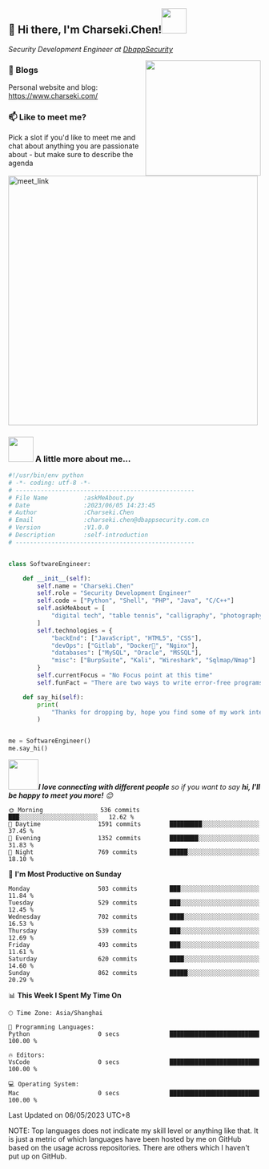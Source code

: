 

<h2>👋 Hi there, I'm Charseki.Chen!<img src="https://media.giphy.com/media/12oufCB0MyZ1Go/giphy.gif" width="50"></h2>
<p><em>Security Development Engineer at <a href="https://www.dbappsecurity.com.cn/">DbappSecurity</a></em></p>

<img align='right' src="https://media.giphy.com/media/M9gbBd9nbDrOTu1Mqx/giphy.gif" width="230">

### 📝 Blogs

Personal website and blog: https://www.charseki.com/

### 📫 Like to meet me?

Pick a slot if you'd like to meet me and chat about anything you are passionate about - but make sure to describe the agenda

<a href="https://calendly.com/charseki/30min" target="_blank"><img width="498" alt="meet_link" src="https://user-images.githubusercontent.com/15426564/144297439-f530f383-e73e-41e0-9914-a9b7d3f432e5.png"></a>

### <img src="https://media.giphy.com/media/VgCDAzcKvsR6OM0uWg/giphy.gif" width="50"> A little more about me...  


```python
#!/usr/bin/env python
# -*- coding: utf-8 -*-
# --------------------------------------------------
# File Name          :askMeAbout.py
# Date               :2023/06/05 14:23:45
# Author             :Charseki.Chen
# Email              :charseki.chen@dbappsecurity.com.cn
# Version            :V1.0.0
# Description        :self-introduction
# --------------------------------------------------


class SoftwareEngineer:

    def __init__(self):
        self.name = "Charseki.Chen"
        self.role = "Security Development Engineer"
        self.code = ["Python", "Shell", "PHP", "Java", "C/C++"]
        self.askMeAbout = [
            "digital tech", "table tennis", "calligraphy", "photography"
        ]
        self.technologies = {
            "backEnd": ["JavaScript", "HTML5", "CSS"],
            "devOps": ["Gitlab", "Docker🐳", "Nginx"],
            "databases": ["MySQL", "Oracle", "MSSQL"],
            "misc": ["BurpSuite", "Kali", "Wireshark", "Sqlmap/Nmap"]
        }
        self.currentFocus = "No Focus point at this time"
        self.funFact = "There are two ways to write error-free programs; only the third one works"

    def say_hi(self):
        print(
            "Thanks for dropping by, hope you find some of my work interesting."
        )


me = SoftwareEngineer()
me.say_hi()

```

<img src="https://media.giphy.com/media/LnQjpWaON8nhr21vNW/giphy.gif" width="60"><em><b>I love connecting with different people</b> so if you want to say <b>hi, I'll be happy to meet you more!</b> 😊</em>

```text
🌞 Morning                536 commits         ███░░░░░░░░░░░░░░░░░░░░░░   12.62 % 
🌆 Daytime                1591 commits        █████████░░░░░░░░░░░░░░░░   37.45 % 
🌃 Evening                1352 commits        ████████░░░░░░░░░░░░░░░░░   31.83 % 
🌙 Night                  769 commits         █████░░░░░░░░░░░░░░░░░░░░   18.10 % 
```
📅 **I'm Most Productive on Sunday** 

```text
Monday                   503 commits         ███░░░░░░░░░░░░░░░░░░░░░░   11.84 % 
Tuesday                  529 commits         ███░░░░░░░░░░░░░░░░░░░░░░   12.45 % 
Wednesday                702 commits         ████░░░░░░░░░░░░░░░░░░░░░   16.53 % 
Thursday                 539 commits         ███░░░░░░░░░░░░░░░░░░░░░░   12.69 % 
Friday                   493 commits         ███░░░░░░░░░░░░░░░░░░░░░░   11.61 % 
Saturday                 620 commits         ████░░░░░░░░░░░░░░░░░░░░░   14.60 % 
Sunday                   862 commits         █████░░░░░░░░░░░░░░░░░░░░   20.29 % 
```


📊 **This Week I Spent My Time On** 

```text
🕑︎ Time Zone: Asia/Shanghai

💬 Programming Languages: 
Python                   0 secs              █████████████████████████   100.00 % 

🔥 Editors: 
VsCode                   0 secs              █████████████████████████   100.00 % 

💻 Operating System: 
Mac                      0 secs              █████████████████████████   100.00 % 
```

Last Updated on 06/05/2023 UTC+8

NOTE: Top languages does not indicate my skill level or anything like that. It is just a metric of which languages have been hosted by me on GitHub based on the usage across repositories. There are others which I haven't put up on GitHub.